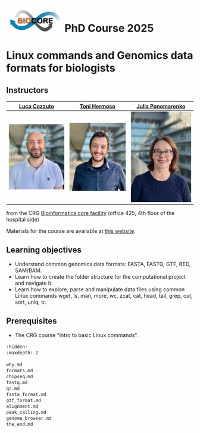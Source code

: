 # ![logo](https://raw.githubusercontent.com/CRG-CNAG/BioCoreMiscOpen/master/logo/biocore-logo_small.png) PhD Course 2025

# Linux commands and Genomics data formats for biologists

## Instructors

|                                 [Luca Cozzuto](mailto:luca.cozzuto@crg.eu)                                 |                                 [Toni Hermoso](mailto:toni.hermoso@crg.eu)                                 |                               [Julia Ponomarenko](mailto:julia.ponomarenko@crg.eu)                                |
| :--------------------------------------------------------------------------------------------------------: | :--------------------------------------------------------------------------------------------------------: | :---------------------------------------------------------------------------------------------------------------: |
| <a href="https://biocore.crg.eu/wiki/User:Lcozzuto"><img src="images/pics/lcozzuto.jpg" width="200"/> </a> | <a href="https://biocore.crg.eu/wiki/User:Thermoso"><img src="images/pics/thermoso.jpg" width="200"/> </a> | <a href="https://biocore.crg.eu/wiki/User:Jponomarenko"><img src="images/pics/ponomarenko.jpg" width="200"/> </a> |

from the CRG [Bioinformatics core facility](https://biocore.crg.eu/) (office 425, 4th floor of the hospital side)

Materials for the course are available at [this website](https://biocorecrg.github.io/PhD_course_genomics_format/).

## Learning objectives

- Understand common genomics data formats: FASTA, FASTQ, GTF, BED, SAM/BAM.
- Learn how to create the folder structure for the computational project and navigate it.
- Learn how to explore, parse and manipulate data files using common Linux commands wget, ls, man, more, wc, zcat, cat, head, tail, grep, cut, sort, uniq, tr.

## Prerequisites

- The CRG course "Intro to basic Linux commands".


```{toctree}
:hidden:
:maxdepth: 2

why.md
formats.md
chipseq.md
fastq.md
qc.md
fasta_format.md
gtf_format.md
alignment.md
peak_calling.md
genome_browser.md
the_end.md

```

```{bioschemas} ./bioschemas.yaml

```
